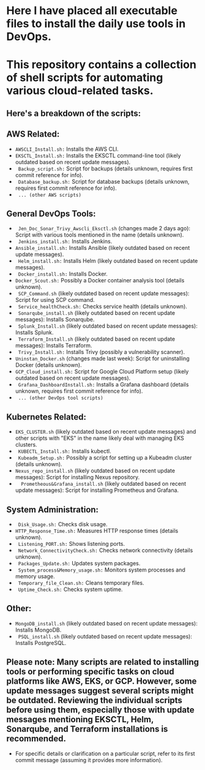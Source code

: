 # Here I have placed all executable files to install the daily use tools in DevOps.
# This repository contains a collection of shell scripts for automating various cloud-related tasks.

## Here's a breakdown of the scripts:

## AWS Related:
- ``` AWSCLI_Install.sh: ``` Installs the AWS CLI.
- ``` EKSCTL_Install.sh: ```  Installs the EKSCTL command-line tool (likely outdated based on recent update messages).
- ``` Backup_script.sh:```  Script for backups (details unknown, requires first commit reference for info).
- ``` Database_backup.sh:```  Script for database backups (details unknown, requires first commit reference for info).
- ``` ... (other AWS scripts)``` 

## General DevOps Tools:
- ``` Jen_Doc_Sonar_Trivy_Awscli_Eksctl.sh```  (changes made 2 days ago): Script with various tools mentioned in the name (details unknown).
- ``` Jenkins_install.sh:```  Installs Jenkins.
- ``` Ansible_install.sh: ``` Installs Ansible (likely outdated based on recent update messages).
- ``` Helm_install.sh:```  Installs Helm (likely outdated based on recent update messages).
- ``` Docker_install.sh:```  Installs Docker.
- ``` Docker_Scout.sh: ``` Possibly a Docker container analysis tool (details unknown).
- ``` SCP_Command.sh```  (likely outdated based on recent update messages): Script for using SCP command.
- ``` Service_healthCheck.sh:```  Checks service health (details unknown).
- ``` Sonarqube_install.sh```  (likely outdated based on recent update messages): Installs Sonarqube.
- ``` Splunk_Install.sh```  (likely outdated based on recent update messages): Installs Splunk.
- ``` Terraform_Install.sh```  (likely outdated based on recent update messages): Installs Terraform.
- ``` Trivy_Install.sh:```  Installs Trivy (possibly a vulnerability scanner).
- ``` Uninstan_Docker.sh ``` (changes made last week): Script for uninstalling Docker (details unknown).
- ``` GCP_Cloud_install.sh: ``` Script for Google Cloud Platform setup (likely outdated based on recent update messages).
- ``` Grafana_DashboardInstall.sh:```  Installs a Grafana dashboard (details unknown, requires first commit reference for info).
- ``` ... (other DevOps tool scripts)``` 

## Kubernetes Related:
- ``` EKS_CLUSTER.sh ``` (likely outdated based on recent update messages) and other scripts with "EKS" in the name likely deal with managing EKS clusters.
- ``` KUBECTL_Install.sh:```  Installs kubectl.
- ``` Kubeadm_Setup.sh:```  Possibly a script for setting up a Kubeadm cluster (details unknown).
- ``` Nexus_repo_install.sh ``` (likely outdated based on recent update messages): Script for installing Nexus repository.
- ```  Prometheous&Grafana_install.sh```  (likely outdated based on recent update messages): Script for installing Prometheus and Grafana.

## System Administration:
- ``` Disk_Usage.sh:```  Checks disk usage.
- ``` HTTP_Response_Time.sh: ``` Measures HTTP response times (details unknown).
- ``` Listening_PORT.sh:```  Shows listening ports.
- ``` Network_ConnectivityCheck.sh:```  Checks network connectivity (details unknown).
- ``` Packages_Update.sh:```  Updates system packages.
- ``` System_process&Memory_usage.sh:```  Monitors system processes and memory usage.
- ``` Temporary_file_Clean.sh:```  Cleans temporary files.
- ``` Uptime_Check.sh:```  Checks system uptime.

## Other:
- ``` MongoDB_install.sh ``` (likely outdated based on recent update messages): Installs MongoDB.
- ``` PSQL_install.sh```  (likely outdated based on recent update messages): Installs PostgreSQL.

## Please note: Many scripts are related to installing tools or performing specific tasks on cloud platforms like AWS, EKS, or GCP. However, some update messages suggest several scripts might be outdated. Reviewing the individual scripts before using them, especially those with update messages mentioning EKSCTL, Helm, Sonarqube, and Terraform installations is recommended.
- For specific details or clarification on a particular script, refer to its first commit message (assuming it provides more information).
